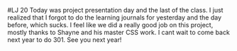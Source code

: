 #LJ 20
Today was project presentation day and the last of the class. I just realized that I forgot to do the learning journals for yesterday and the day before, which sucks. I feel like we did a really good job on this project, mostly thanks to Shayne and his master CSS work. I cant wait to come back next year to do 301. See you next year!

